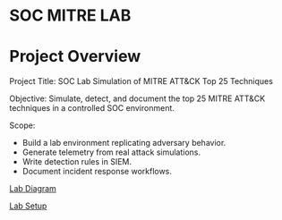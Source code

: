 # SOC MITRE LAB

# **Project Overview**

Project Title: SOC Lab Simulation of MITRE ATT&CK Top 25 Techniques

Objective: Simulate, detect, and document the top 25 MITRE ATT&CK techniques in a controlled SOC environment.

Scope:

- Build a lab environment replicating adversary behavior.
- Generate telemetry from real attack simulations.
- Write detection rules in SIEM.
- Document incident response workflows.

[Lab Diagram](SOC%20MITRE%20LAB%20255f484cbe9d80d281e2fc0e8dde8534/Lab%20Diagram%20255f484cbe9d802ca5bffa049f78640f.md)

[Lab Setup](SOC%20MITRE%20LAB%20255f484cbe9d80d281e2fc0e8dde8534/Lab%20Setup%20255f484cbe9d802d970cfefe8d07f93d.md)
